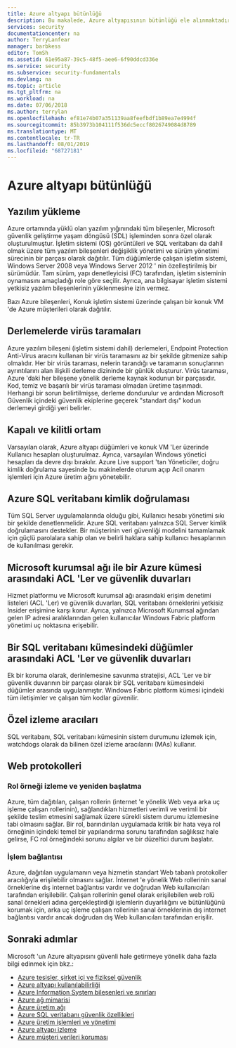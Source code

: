 ```yaml
---
title: Azure altyapı bütünlüğü
description: Bu makalede, Azure altyapısının bütünlüğü ele alınmaktadır.
services: security
documentationcenter: na
author: TerryLanfear
manager: barbkess
editor: TomSh
ms.assetid: 61e95a87-39c5-48f5-aee6-6f90ddcd336e
ms.service: security
ms.subservice: security-fundamentals
ms.devlang: na
ms.topic: article
ms.tgt_pltfrm: na
ms.workload: na
ms.date: 07/06/2018
ms.author: terrylan
ms.openlocfilehash: ef81e74b07a351139aa8feefbdf1b89ea7e4994f
ms.sourcegitcommit: 85b3973b104111f536dc5eccf8026749084d8789
ms.translationtype: MT
ms.contentlocale: tr-TR
ms.lasthandoff: 08/01/2019
ms.locfileid: "68727181"
---
```

# <a name="azure-infrastructure-integrity"></a>Azure altyapı bütünlüğü

## <a name="software-installation"></a>Yazılım yükleme
Azure ortamında yüklü olan yazılım yığınındaki tüm bileşenler, Microsoft güvenlik geliştirme yaşam döngüsü (SDL) işleminden sonra özel olarak oluşturulmuştur. İşletim sistemi (OS) görüntüleri ve SQL veritabanı da dahil olmak üzere tüm yazılım bileşenleri değişiklik yönetimi ve sürüm yönetimi sürecinin bir parçası olarak dağıtılır. Tüm düğümlerde çalışan işletim sistemi, Windows Server 2008 veya Windows Server 2012 ' nin özelleştirilmiş bir sürümüdür. Tam sürüm, yapı denetleyicisi (FC) tarafından, işletim sisteminin oynamasını amaçladığı role göre seçilir. Ayrıca, ana bilgisayar işletim sistemi yetkisiz yazılım bileşenlerinin yüklenmesine izin vermez.

Bazı Azure bileşenleri, Konuk işletim sistemi üzerinde çalışan bir konuk VM 'de Azure müşterileri olarak dağıtılır.

## <a name="virus-scans-on-builds"></a>Derlemelerde virüs taramaları
Azure yazılım bileşeni (işletim sistemi dahil) derlemeleri, Endpoint Protection Anti-Virus aracını kullanan bir virüs taramasını az bir şekilde gitmenize sahip olmalıdır. Her bir virüs taraması, nelerin tarandığı ve taramanın sonuçlarının ayrıntılarını alan ilişkili derleme dizininde bir günlük oluşturur. Virüs taraması, Azure 'daki her bileşene yönelik derleme kaynak kodunun bir parçasıdır. Kod, temiz ve başarılı bir virüs taraması olmadan üretime taşınmadı. Herhangi bir sorun belirtilmişse, derleme dondurulur ve ardından Microsoft Güvenlik içindeki güvenlik ekiplerine geçerek "standart dışı" kodun derlemeyi girdiği yeri belirler.

## <a name="closed-and-locked-environment"></a>Kapalı ve kilitli ortam
Varsayılan olarak, Azure altyapı düğümleri ve konuk VM 'Ler üzerinde Kullanıcı hesapları oluşturulmaz. Ayrıca, varsayılan Windows yönetici hesapları da devre dışı bırakılır. Azure Live support 'tan Yöneticiler, doğru kimlik doğrulama sayesinde bu makinelerde oturum açıp Acil onarım işlemleri için Azure üretim ağını yönetebilir.

## <a name="azure-sql-database-authentication"></a>Azure SQL veritabanı kimlik doğrulaması
Tüm SQL Server uygulamalarında olduğu gibi, Kullanıcı hesabı yönetimi sıkı bir şekilde denetlenmelidir. Azure SQL veritabanı yalnızca SQL Server kimlik doğrulamasını destekler. Bir müşterinin veri güvenliği modelini tamamlamak için güçlü parolalara sahip olan ve belirli haklara sahip kullanıcı hesaplarının de kullanılması gerekir.

## <a name="acls-and-firewalls-between-the-microsoft-corporate-network-and-an-azure-cluster"></a>Microsoft kurumsal ağı ile bir Azure kümesi arasındaki ACL 'Ler ve güvenlik duvarları
Hizmet platformu ve Microsoft kurumsal ağı arasındaki erişim denetimi listeleri (ACL 'Ler) ve güvenlik duvarları, SQL veritabanı örneklerini yetkisiz Insider erişimine karşı korur. Ayrıca, yalnızca Microsoft Kurumsal ağından gelen IP adresi aralıklarından gelen kullanıcılar Windows Fabric platform yönetimi uç noktasına erişebilir.

## <a name="acls-and-firewalls-between-nodes-in-a-sql-database-cluster"></a>Bir SQL veritabanı kümesindeki düğümler arasındaki ACL 'Ler ve güvenlik duvarları
Ek bir koruma olarak, derinlemesine savunma stratejisi, ACL 'Ler ve bir güvenlik duvarının bir parçası olarak bir SQL veritabanı kümesindeki düğümler arasında uygulanmıştır. Windows Fabric platform kümesi içindeki tüm iletişimler ve çalışan tüm kodlar güvenilir.

## <a name="custom-monitoring-agents"></a>Özel izleme aracıları
SQL veritabanı, SQL veritabanı kümesinin sistem durumunu izlemek için, watchdogs olarak da bilinen özel izleme aracılarını (MAs) kullanır.

## <a name="web-protocols"></a>Web protokolleri

### <a name="role-instance-monitoring-and-restart"></a>Rol örneği izleme ve yeniden başlatma
Azure, tüm dağıtılan, çalışan rollerin (internet 'e yönelik Web veya arka uç işleme çalışan rollerinin), sağlandıkları hizmetleri verimli ve verimli bir şekilde teslim etmesini sağlamak üzere sürekli sistem durumu izlemesine tabi olmasını sağlar. Bir rol, barındırılan uygulamada kritik bir hata veya rol örneğinin içindeki temel bir yapılandırma sorunu tarafından sağlıksız hale gelirse, FC rol örneğindeki sorunu algılar ve bir düzeltici durum başlatır.

### <a name="compute-connectivity"></a>İşlem bağlantısı
Azure, dağıtılan uygulamanın veya hizmetin standart Web tabanlı protokoller aracılığıyla erişilebilir olmasını sağlar. İnternet 'e yönelik Web rollerinin sanal örneklerine dış internet bağlantısı vardır ve doğrudan Web kullanıcıları tarafından erişilebilir. Çalışan rollerinin genel olarak erişilebilen web rolü sanal örnekleri adına gerçekleştirdiği işlemlerin duyarlılığını ve bütünlüğünü korumak için, arka uç işleme çalışan rollerinin sanal örneklerinin dış internet bağlantısı vardır ancak doğrudan dış Web kullanıcıları tarafından erişilir.

## <a name="next-steps"></a>Sonraki adımlar
Microsoft 'un Azure altyapısını güvenli hale getirmeye yönelik daha fazla bilgi edinmek için bkz.:

- [Azure tesisler, şirket içi ve fiziksel güvenlik](physical-security.md)
- [Azure altyapı kullanılabilirliği](infrastructure-availability.md)
- [Azure Information System bileşenleri ve sınırları](infrastructure-components.md)
- [Azure ağ mimarisi](infrastructure-network.md)
- [Azure üretim ağı](production-network.md)
- [Azure SQL veritabanı güvenlik özellikleri](infrastructure-sql.md)
- [Azure üretim işlemleri ve yönetimi](infrastructure-operations.md)
- [Azure altyapı izleme](infrastructure-monitoring.md)
- [Azure müşteri verileri koruması](protection-customer-data.md)
